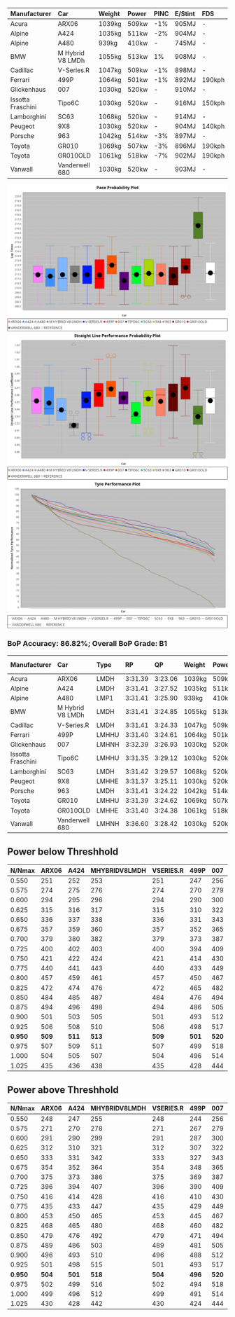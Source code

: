 |Manufacturer|Car|Weight|Power|PINC|E/Stint|FDS|
|:-|:-|:-|:-|:-|:-|:-|
|Acura|ARX06|1039kg|509kw|-1%|905MJ|-|
|Alpine|A424|1035kg|511kw|-2%|904MJ|-|
|Alpine|A480|939kg|410kw|-|745MJ|-|
|BMW|M Hybrid V8 LMDh|1055kg|513kw|1%|908MJ|-|
|Cadillac|V-Series.R|1047kg|509kw|-1%|898MJ|-|
|Ferrari|499P|1064kg|501kw|-1%|892MJ|190kph|
|Glickenhaus|007|1030kg|520kw|-|910MJ|-|
|Issotta Fraschini|Tipo6C|1030kg|520kw|-|916MJ|150kph|
|Lamborghini|SC63|1068kg|520kw|-|914MJ|-|
|Peugeot|9X8|1030kg|520kw|-|904MJ|140kph|
|Porsche|963|1042kg|514kw|-3%|897MJ|-|
|Toyota|GR010|1069kg|507kw|-3%|896MJ|190kph|
|Toyota|GR010OLD|1061kg|518kw|-7%|902MJ|190kph|
|Vanwall|Vanderwell 680|1030kg|520kw|-|903MJ|-|

![PACECHART](./IMG/AUTO.png)
![STRAIGHTLINEPERFORMANCECHART](./IMG/AUTO_sp.png)
![TYREPERFORMANCECHART](./IMG/AUTO_tw.png)

### BoP Accuracy: 86.82%; Overall BoP Grade: B1
|Manufacturer|Car|Type|RP|QP|Weight|Power¹|Threshhold|PINC|Power²|E/Stint|AVG Vmax|FDS|RDLC|L/Stint|BOP-Grade|ModelAccuracy|ModelPoints|Match%|
|:-|:-|:-|:-|:-|:-|:-|:-|:-|:-|:-|:-|:-|:-|:-|:-|:-|:-|:-|
|Acura|ARX06|LMDH|3:31.39|3:23.06|1039kg|509kw|210.0kph|-1%|504kw|905MJ|329.05kph|-|1.02|12|-C1|100.00%|995|77.46%|
|Alpine|A424|LMDH|3:31.41|3:27.52|1035kg|511kw|210.0kph|-2%|501kw|904MJ|328.61kph|-|1.03|12|~A1|81.15%|521|99.60%|
|Alpine|A480|LMP1|3:31.41|3:25.90|939kg|410kw|210.0kph|-|410kw|745MJ|323.68kph|-|0.99|11|~A1|67.92%|957|100.00%|
|BMW|M Hybrid V8 LMDh|LMDH|3:31.41|3:24.85|1055kg|513kw|210.0kph|1%|518kw|908MJ|324.45kph|-|1.02|12|-A2|98.60%|1690|90.92%|
|Cadillac|V-Series.R|LMDH|3:31.41|3:24.33|1047kg|509kw|210.0kph|-1%|504kw|898MJ|328.34kph|-|1.02|12|+A2|91.10%|1770|94.59%|
|Ferrari|499P|LMHHU|3:31.40|3:24.61|1064kg|501kw|210.0kph|-1%|496kw|892MJ|329.06kph|190kph|1.03|12|~A1|84.26%|2292|99.02%|
|Glickenhaus|007|LMHNH|3:32.39|3:26.93|1030kg|520kw|0.0kph|-|520kw|910MJ|333.44kph|-|0.96|12|~A1|94.63%|1605|99.07%|
|Issotta Fraschini|Tipo6C|LMHHU|3:31.35|3:29.12|1030kg|520kw|0.0kph|-|520kw|916MJ|331.32kph|150kph|1.08|12|+B1|66.67%|96|86.40%|
|Lamborghini|SC63|LMDH|3:31.42|3:29.57|1068kg|520kw|210.0kph|-|520kw|914MJ|325.87kph|-|1.03|12|+B1|96.77%|419|88.33%|
|Peugeot|9X8|LMHHE|3:31.37|3:25.11|1030kg|520kw|0.0kph|-|520kw|904MJ|330.17kph|140kph|1.04|12|~A1|83.63%|2468|98.69%|
|Porsche|963|LMDH|3:31.41|3:24.22|1042kg|514kw|210.0kph|-3%|499kw|897MJ|328.74kph|-|1.02|12|-A2|93.14%|5746|94.54%|
|Toyota|GR010|LMHHU|3:31.39|3:24.62|1069kg|507kw|210.0kph|-3%|492kw|896MJ|328.67kph|190kph|1.02|12|~A1|87.37%|3154|97.02%|
|Toyota|GR010OLD|LMHHE|3:31.40|3:24.38|1061kg|518kw|210.0kph|-7%|482kw|902MJ|330.49kph|190kph|1.02|12|~A1|89.81%|1393|95.93%|
|Vanwall|Vanderwell 680|LMHNH|3:36.60|3:28.42|1030kg|520kw|0.0kph|-|520kw|903MJ|325.93kph|-|1.01|12|+Ω2|90.28%|604|-6.04%|

## Power below Threshhold
|N/Nmax|ARX06|A424|MHYBRIDV8LMDH|VSERIES.R|499P|007|TIPO6C|SC63|9X8|963|GR010|GR010OLD|VANDERWELL680|​|RPM|A480|
|:-|:-|:-|:-|:-|:-|:-|:-|:-|:-|:-|:-|:-|:-|:-|:-|:-|
|0.550|251|252|253|251|247|256|256|256|256|253|250|255|256|​|--|-|
|0.575|274|275|276|274|270|279|279|279|279|276|273|278|279|​|--|-|
|0.600|294|295|296|294|290|300|300|300|300|297|293|299|300|​|--|-|
|0.625|315|316|317|315|310|322|322|322|322|318|314|321|322|​|--|-|
|0.650|336|337|338|336|331|343|343|343|343|339|335|342|343|​|--|-|
|0.675|357|359|360|357|352|365|365|365|365|361|356|364|365|​|--|-|
|0.700|379|380|382|379|373|387|387|387|387|383|377|386|387|​|--|-|
|0.725|400|402|403|400|394|409|409|409|409|404|399|407|409|​|--|-|
|0.750|421|422|424|421|414|430|430|430|430|425|419|428|430|​|--|-|
|0.775|440|441|443|440|433|449|449|449|449|444|438|447|449|​|5000|241|
|0.800|457|459|461|457|450|467|467|467|467|462|455|465|467|​|5500|284|
|0.825|472|474|476|472|465|482|482|482|482|477|470|480|482|​|6000|318|
|0.850|484|485|487|484|476|494|494|494|494|488|482|492|494|​|6500|359|
|0.875|494|496|498|494|486|505|505|505|505|499|492|503|505|​|7000|401|
|0.900|501|503|505|501|493|512|512|512|512|506|499|510|512|​|7500|411|
|0.925|506|508|510|506|498|517|517|517|517|511|504|515|517|​|8000|407|
|**0.950**|**509**|**511**|**513**|**509**|**501**|**520**|**520**|**520**|**520**|**514**|**507**|**518**|**520**|**​**|**8500**|**410**|
|0.975|507|509|511|507|499|518|518|518|518|512|505|516|518|​|9000|205|
|1.000|504|505|507|504|496|514|514|514|514|508|502|512|514|​|--|-|
|1.025|435|436|438|435|428|444|444|444|444|439|433|442|444|​|--|-|

## Power above Threshhold
|N/Nmax|ARX06|A424|MHYBRIDV8LMDH|VSERIES.R|499P|007|TIPO6C|SC63|9X8|963|GR010|GR010OLD|VANDERWELL680|​|RPM|A480|
|:-|:-|:-|:-|:-|:-|:-|:-|:-|:-|:-|:-|:-|:-|:-|:-|:-|
|0.550|248|247|255|248|244|256|256|256|256|246|242|237|256|​|--|-|
|0.575|271|270|278|271|267|279|279|279|279|268|265|259|279|​|--|-|
|0.600|291|290|299|291|287|300|300|300|300|288|284|278|300|​|--|-|
|0.625|312|310|321|312|307|322|322|322|322|308|304|298|322|​|--|-|
|0.650|333|331|342|333|327|343|343|343|343|329|325|318|343|​|--|-|
|0.675|354|352|364|354|348|365|365|365|365|350|345|338|365|​|--|-|
|0.700|375|373|386|375|369|387|387|387|387|371|366|359|387|​|--|-|
|0.725|396|394|407|396|390|409|409|409|409|392|387|380|409|​|--|-|
|0.750|416|414|428|416|410|430|430|430|430|412|407|399|430|​|--|-|
|0.775|435|433|447|435|429|449|449|449|449|431|425|417|449|​|5000|241|
|0.800|453|450|465|453|445|467|467|467|467|448|442|433|467|​|5500|284|
|0.825|468|465|480|468|460|482|482|482|482|463|456|447|482|​|6000|318|
|0.850|479|476|492|479|471|494|494|494|494|474|467|458|494|​|6500|359|
|0.875|489|486|503|489|481|505|505|505|505|484|477|468|505|​|7000|401|
|0.900|496|493|510|496|488|512|512|512|512|491|484|474|512|​|7500|411|
|0.925|501|498|515|501|493|517|517|517|517|496|489|479|517|​|8000|407|
|**0.950**|**504**|**501**|**518**|**504**|**496**|**520**|**520**|**520**|**520**|**499**|**492**|**482**|**520**|**​**|**8500**|**410**|
|0.975|502|499|516|502|494|518|518|518|518|497|490|480|518|​|9000|205|
|1.000|499|496|512|499|491|514|514|514|514|494|487|477|514|​|--|-|
|1.025|430|428|442|430|424|444|444|444|444|426|420|412|444|​|--|-|
